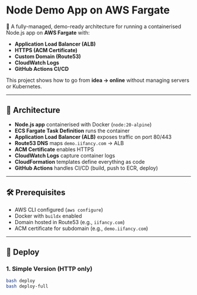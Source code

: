 # Node Demo App on AWS Fargate

🚀 A fully-managed, demo-ready architecture for running a containerised Node.js app on **AWS Fargate** with:
- **Application Load Balancer (ALB)**
- **HTTPS (ACM Certificate)**
- **Custom Domain (Route53)**
- **CloudWatch Logs**
- **GitHub Actions CI/CD**

This project shows how to go from **idea → online** without managing servers or Kubernetes.

---

## 📐 Architecture

- **Node.js app** containerised with Docker (`node:20-alpine`)
- **ECS Fargate Task Definition** runs the container
- **Application Load Balancer (ALB)** exposes traffic on port 80/443
- **Route53 DNS** maps `demo.iifancy.com` → ALB
- **ACM Certificate** enables HTTPS
- **CloudWatch Logs** capture container logs
- **CloudFormation** templates define everything as code
- **GitHub Actions** handles CI/CD (build, push to ECR, deploy)

---

## 🛠 Prerequisites

- AWS CLI configured (`aws configure`)
- Docker with `buildx` enabled
- Domain hosted in Route53 (e.g., `iifancy.com`)
- ACM certificate for subdomain (e.g., `demo.iifancy.com`)

---

## 🚀 Deploy

### 1. Simple Version (HTTP only)

```bash
bash deploy
bash deploy-full
